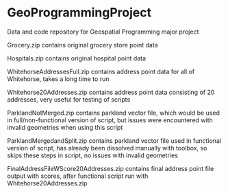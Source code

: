# GeoProgrammingProject
Data and code repository for Geospatial Programming major project

Grocery.zip contains original grocery store point data

Hospitals.zip contains original hospital point data

WhitehorseAddressesFull.zip contains address point data for all of Whitehorse, takes a long time to run

Whitehorse20Addresses.zip contains address point data consisting of 20 addresses, 
very useful for testing of scripts

ParklandNotMerged.zip contains parkland vector file, which would be used in full/non-functional version of 
script, but issues were encountered with invalid geometries when using this script

ParklandMergedandSplit.zip contains parkland vector file used in functional version of script, 
has already been dissolved manually with toolbox, so skips these steps in script, no issues with invalid geometries

FinalAddressFileWScore20Addresses.zip contains final address point file output with scores, after functional script run with Whitehorse20Addresses.zip
